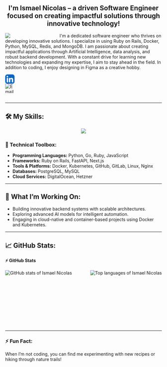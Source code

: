 <h2 align="center">
  I'm Ismael Nicolas – a driven Software Engineer focused on creating impactful solutions through innovative technology!
</h2>

<div align="left">
  <p>
    <img align='left' src='https://octodex.github.com/images/baracktocat.jpg' width='175'>
    I'm a dedicated software engineer who thrives on developing innovative solutions. I specialize in using Ruby on Rails, Docker, Python, MySQL, Redis, and MongoDB. I am passionate about creating impactful applications through Artificial Intelligence, data analysis, and robust backend development. With a constant drive for learning new technologies and expanding my expertise, I aim to stay ahead in the field. In addition to coding, I enjoy designing in Figma as a creative hobby.
  </p>
  <div>
    <a href="https://www.linkedin.com/in/ismael-nicolas-840493174/" target="_blank" style="text-decoration: none; display: flex; align-items: center;">
    <img src="https://github.com/tandpfun/skill-icons/raw/main/icons/LinkedIn.svg" width="30" height="30" alt="LinkedIn">
  </a>
  <a href="mailto:ismael.cedillo@outlook.es" target="_blank" style="text-decoration: none; display: flex; align-items: center;">
    <img src="https://cdn-icons-png.flaticon.com/512/9068/9068642.png" width="30" height="30" alt="Email">
  </a>
  </div>
</div>

<br />

---

## 🛠️ My Skills:
<p align="center">
  <a href="https://skillicons.dev">
    <img src="https://skillicons.dev/icons?i=python,go,ruby,js,rails,fastapi,nextjs,github,gitlab,docker,kubernetes,postgresql,mysql,nginx,vim" />
  </a>
</p>

### 🧰 Technical Toolbox:
- **Programming Languages:** Python, Go, Ruby, JavaScript
- **Frameworks:** Ruby on Rails, FastAPI, Next.js
- **Tools & Platforms:** Docker, Kubernetes, GitHub, GitLab, Linux, Nginx
- **Databases:** PostgreSQL, MySQL
- **Cloud Services:** DigitalOcean, Hetzner

---

## 🚀 What I’m Working On:
- Building innovative backend systems with scalable architectures.
- Exploring advanced AI models for intelligent automation.
- Engaging in cloud-native and container-based projects using Docker and Kubernetes.


---

## 📈 GitHub Stats:
<summary><b>⚡ GitHub Stats</b></summary>
<br />
<div style="display: flex; justify-content: space-between; align-items: center; width: 100%;">
  <img height="180em" alt="GitHub stats of Ismael Nicolas" src="https://github-readme-stats.vercel.app/api?username=IsmaelNicolas&show_icons=true&theme=github_dark&include_all_commits=true&count_private=true" />
  <img height="180em" alt="Top languages of Ismael Nicolas" src="https://github-readme-stats.vercel.app/api/top-langs/?username=IsmaelNicolas&layout=compact&langs_count=7&theme=github_dark" />
</div>

---

### ⚡ Fun Fact:
When I’m not coding, you can find me experimenting with new recipes or hiking through nature trails!
